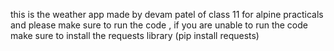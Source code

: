 this is the weather app made by devam patel of class 11 for alpine practicals and please make sure to run the code , if you are unable to run the code make sure to install the requests library (pip install requests) 
